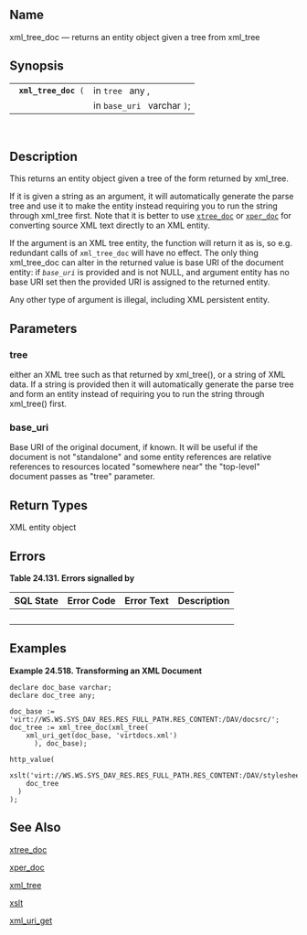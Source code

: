 <div id="fn_xml_tree_doc" class="refentry">

<div class="titlepage">

</div>

<div class="refnamediv">

## Name

xml_tree_doc — returns an entity object given a tree from xml_tree

</div>

<div class="refsynopsisdiv">

## Synopsis

<div id="fsyn_xml_tree_doc" class="funcsynopsis">

|                           |                             |
|---------------------------|-----------------------------|
| ` `**`xml_tree_doc`**` (` | in `tree ` any ,            |
|                           | in `base_uri ` varchar `)`; |

<div class="funcprototype-spacer">

 

</div>

</div>

</div>

<div id="desc_68" class="refsect1">

## Description

This returns an entity object given a tree of the form returned by
xml_tree.

If it is given a string as an argument, it will automatically generate
the parse tree and use it to make the entity instead requiring you to
run the string through xml_tree first. Note that it is better to use
<a href="fn_xtree_doc.html" class="link" title="xtree_doc"><code
class="function">xtree_doc</code></a> or
<a href="fn_xper_doc.html" class="link" title="xper_doc"><code
class="function">xper_doc</code></a> for converting source XML text
directly to an XML entity.

If the argument is an XML tree entity, the function will return it as
is, so e.g. redundant calls of `xml_tree_doc` will have no effect. The
only thing xml_tree_doc can alter in the returned value is base URI of
the document entity: if *`base_uri`* is provided and is not NULL, and
argument entity has no base URI set then the provided URI is assigned to
the returned entity.

Any other type of argument is illegal, including XML persistent entity.

</div>

<div id="params_32" class="refsect1">

## Parameters

<div id="id123422" class="refsect2">

### tree

either an XML tree such as that returned by xml_tree(), or a string of
XML data. If a string is provided then it will automatically generate
the parse tree and form an entity instead of requiring you to run the
string through xml_tree() first.

</div>

<div id="id123425" class="refsect2">

### base_uri

Base URI of the original document, if known. It will be useful if the
document is not "standalone" and some entity references are relative
references to resources located "somewhere near" the "top-level"
document passes as "tree" parameter.

</div>

</div>

<div id="ret_21" class="refsect1">

## Return Types

XML entity object

</div>

<div id="errors_xml_tree_doc" class="refsect1">

## Errors

<div id="id123433" class="table">

**Table 24.131. Errors signalled by**

<div class="table-contents">

| SQL State                       | Error Code                      | Error Text                      | Description |
|---------------------------------|---------------------------------|---------------------------------|-------------|
| <span class="errorcode"></span> | <span class="errorcode"></span> | <span class="errortext"></span> |             |

</div>

</div>

  

</div>

<div id="examples_16_01" class="refsect1">

## Examples

<div id="ex_xml_tree_doc" class="example">

**Example 24.518. Transforming an XML Document**

<div class="example-contents">

``` programlisting
declare doc_base varchar;
declare doc_tree any;

doc_base := 'virt://WS.WS.SYS_DAV_RES.RES_FULL_PATH.RES_CONTENT:/DAV/docsrc/';
doc_tree := xml_tree_doc(xml_tree(
    xml_uri_get(doc_base, 'virtdocs.xml')
      ), doc_base);

http_value(
  xslt('virt://WS.WS.SYS_DAV_RES.RES_FULL_PATH.RES_CONTENT:/DAV/stylesheets/html_chapter.xsl',
    doc_tree
  )
);
```

</div>

</div>

  

</div>

<div id="seealso_41" class="refsect1">

## See Also

<a href="fn_xtree_doc.html" class="link" title="xtree_doc">xtree_doc</a>

<a href="fn_xper_doc.html" class="link" title="xper_doc">xper_doc</a>

<a href="fn_xml_tree.html" class="link" title="xml_tree">xml_tree</a>

<a href="fn_xslt.html" class="link" title="xslt">xslt</a>

<a href="fn_xml_uri_get.html" class="link"
title="xml_uri_get">xml_uri_get</a>

</div>

</div>
